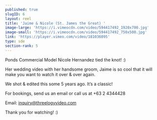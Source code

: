 ```yaml
---
published: true
slugID: 6
layout: reel
title: 'Jaime & Nicole (St. James the Great) '
image-large: 'https://i.vimeocdn.com/video/594417492_1920x700.jpg'
image-small: 'https://i.vimeocdn.com/video/594417492_750x500.jpg'
link: 'https://player.vimeo.com/video/181036095'
type: sde
section-rank: 5
---
```

Ponds Commercial Model Nicole Hernandez tied the knot! :)

Her wedding video with her handsome groom, Jaime is so cool that it will make you want to watch it over & over again. 

We shot & edited this some 5 years ago. It’s a classic!

For bookings, send us an email or call us at +63 2 4344428

Email: inquiry@threelogyvideo.com

Thank you for watching! :)
